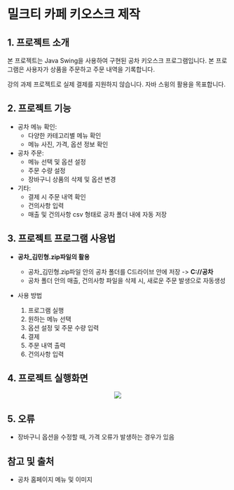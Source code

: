 # 밀크티 카페 키오스크 제작

## 1. 프로젝트 소개
본 프로젝트는 Java Swing을 사용하여 구현된 공차 키오스크 프로그램입니다. 본 프로그램은 사용자가 상품을 주문하고 주문 내역을 기록합니다.

강의 과제 프로젝트로 실제 결제를 지원하지 않습니다. 자바 스윙의 활용을 목표합니다.

## 2. 프로젝트 기능
* 공차 메뉴 확인:
  * 다양한 카테고리별 메뉴 확인
  * 메뉴 사진, 가격, 옵션 정보 확인
* 공차 주문:
  * 메뉴 선택 및 옵션 설정
  * 주문 수량 설정
  * 장바구니 상품의 삭제 및 옵션 변경
* 기타:
  * 결제 시 주문 내역 확인
  * 건의사항 입력
  * 매출 및 건의사항 csv 형태로 공차 폴더 내에 자동 저장

## 3. 프로젝트 프로그램 사용법
* **공차_김민형.zip파일의 활용**
    * 공차_김민형.zip파일 안의 공차 폴더를 C드라이브 안에 저장 -> **C://공차**
    * 공차 폴더 안의 매출, 건의사항 파일을 삭제 시, 새로운 주문 발생으로 자동생성
  
* 사용 방법
  1. 프로그램 실행
  2. 원하는 메뉴 선택
  3. 옵션 설정 및 주문 수량 입력
  4. 결제
  5. 주문 내역 출력
  6. 건의사항 입력

## 4. 프로젝트 실행화면
<p align="center">
  <img src="https://github.com/Minbro-Kim/Java_Kiosk/issues/1#issue-2181511705">
</p>

## 5. 오류
* 장바구니 옵션을 수정할 때, 가격 오류가 발생하는 경우가 있음

## 참고 및 출처
* 공차 홈페이지 메뉴 및 이미지
